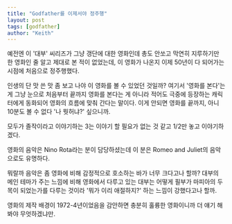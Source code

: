 ```yaml
---
title: "Godfather를 이제서야 정주행"
layout: post
tags: [godfather]
author: "Keith"
---
```


예전엔 이 '대부' 씨리즈가 그냥 갱단에 대한 영화인데 총도 안쏘고 막연히 지루하기만 한 영화인 줄 알고 제대로 본 적이 없었는데, 이 영화가 나온지 이제 50년이 다 되어가는 시점에 처음으로 정주행했다.

인생의 단 맛 쓴 맛 좀 보고 나야 이 영화를 볼 수 있었던 것일까? 여기서 '영화를 본다'는 게 그냥 눈으로 처음부터 끝까지 영화를 본다는 게 아니라 적어도 극중에 등장하는 캐릭터에게 동화되어 영화의 흐름에 맞춰 간다는 말이다. 이게 안되면 영화를 끝까지, 아니 10분도 볼 수 없다 '나 뭣허냐?' 싶으니까.

모두가 졸작이라고 이야기하는 3는 이야기 할 필요가 없는 것 같고 1/2만 놓고 이야기하겠다. 

영화의 음악은 Nino Rota라는 분이 담당하셨는데 이 분은 Romeo and Juliet의 음악으로도 유명하다.

뭐랄까 음악은 좀 영화에 비해 감정적으로 호소하는 바가 너무 크다고나 할까? 대부의 메인 테마가 주는 느낌에 비해 영화에서 다루고 있는 대부는 어떻게 필부가 마피아의 두목이 되었는가를 다루는 것이라 '뭐가 이리 애절하지?' 하는 느낌이 강했다고나 할까. 

영화의 제작 배경이 1972-4년이었음을 감안하면 충분히 훌륭한 영화이니까 더 얘기 해봐야 무엇하겠냐만.

